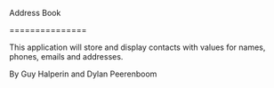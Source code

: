 Address Book

===============


This application will store and display contacts with values for names, phones, emails and addresses.

By Guy Halperin and Dylan Peerenboom
